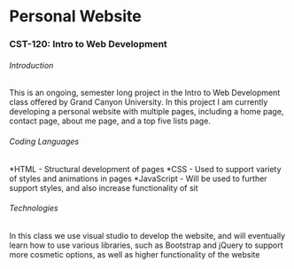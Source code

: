 # Personal Website
### CST-120: Intro to Web Development
###### Introduction
This is an ongoing, semester long project in the Intro to Web Development class offered by Grand Canyon University. In this project I am currently developing a personal website with multiple pages, including a home page, contact page, about me page, and a top five lists page.
###### Coding Languages
*HTML - Structural development of pages
*CSS - Used to support variety of styles and animations in pages
*JavaScript - Will be used to further support styles, and also increase functionality of sit

###### Technologies
In this class we use visual studio to develop the website, and will eventually learn how to use various libraries, such as Bootstrap and jQuery to support more cosmetic options, as well as higher functionality of the website
